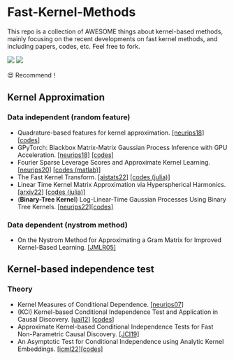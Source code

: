 # Fast-Kernel-Methods

This repo is a collection of AWESOME things about kernel-based methods, mainly focusing on the recent developments on fast kernel methods, and including papers, codes, etc. Feel free to fork.

![](https://img.shields.io/badge/Resources-@CLeaR_Unimelb-red.svg) ![](https://img.shields.io/badge/License-@MIT-green.svg)

&#x1F60D; Recommend！

## Kernel Approximation
### Data independent (random feature)
- Quadrature-based features for kernel approximation. [[neurips18]](https://papers.nips.cc/paper/2018/file/6e923226e43cd6fac7cfe1e13ad000ac-Paper.pdf) [[codes]](https://github.com/maremun/quffka)
- GPyTorch: Blackbox Matrix-Matrix Gaussian Process Inference with GPU Acceleration. [[neurips18]](https://papers.nips.cc/paper/2018/file/27e8e17134dd7083b050476733207ea1-Paper.pdf) [[codes]](https://gpytorch.ai)
- Fourier Sparse Leverage Scores and Approximate Kernel Learning. [[neurips20]](https://papers.nips.cc/paper/2020/file/012d9fe15b2493f21902cd55603382ec-Paper.pdf) [[codes (matlab)]](https://github.com/cpmusco/leverage_score_rff)
- The Fast Kernel Transform. [[aistats22]](https://proceedings.mlr.press/v151/ryan22a/ryan22a.pdf) [[codes (julia)]](https://github.com/jpryan1/FastKernelTransform.jl)
- Linear Time Kernel Matrix Approximation via Hyperspherical Harmonics. [[arxiv22]](https://arxiv.org/pdf/2202.03655.pdf) [[codes (julia)]](https://github.com/jpryan1/HarmonicDecompFact.jl)
- (**Binary-Tree Kernel**) Log-Linear-Time Gaussian Processes Using Binary Tree Kernels. [[neurips22]](https://openreview.net/pdf?id=VB_mBqL4VW-)[[codes]](https://github.com/mkc1000/btgp)

### Data dependent (nystrom method)
- On the Nystrom Method for Approximating a Gram Matrix for Improved Kernel-Based Learning. [[JMLR05]](https://www.jmlr.org/papers/volume6/drineas05a/drineas05a.pdf)

## Kernel-based independence test
### Theory 
- Kernel Measures of Conditional Dependence. [[neurips07]](https://papers.nips.cc/paper/2007/file/3a0772443a0739141292a5429b952fe6-Paper.pdf)
- (KCI) Kernel-based Conditional Independence Test and Application in Causal Discovery. [[uai12]](https://arxiv.org/pdf/1202.3775.pdf) [[codes]](https://github.com/cmu-phil/causal-learn/blob/main/causallearn/utils/KCI/KCI.py)
- Approximate Kernel-based Conditional Independence Tests for Fast Non-Parametric Causal Discovery. [[JCI19]](https://arxiv.org/pdf/1702.03877.pdf)
- An Asymptotic Test for Conditional Independence using Analytic Kernel Embeddings. [[icml22]](https://proceedings.mlr.press/v162/scetbon22a/scetbon22a.pdf)[[codes]](https://github.com/meyerscetbon/lp-ci-test)

